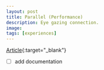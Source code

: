 ```yaml
---
layout: post
title: Parallel (Performance)
description: Eye gazing connection.
image:
tags: [experiences]
---
```


[Article](https://medium.com/honeyboom-xyz/eye-gazing-a-powerful-exercise-for-bonding-and-self-exploration-fe6444a91353){:target="_blank"}

- [ ] add documentation